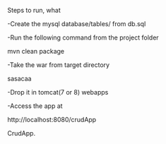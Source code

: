 Steps to run, what 

-Create the mysql database/tables/ from db.sql

-Run the following command from the project folder

   mvn clean package
   
-Take the war from target directory 

sasacaa

-Drop it in tomcat(7 or 8) webapps


-Access the app at
 
 http://localhost:8080/crudApp
 
CrudApp. 
